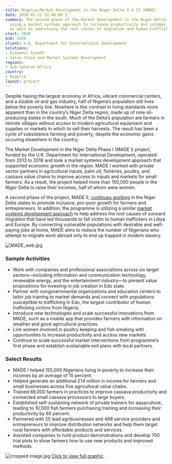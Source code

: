 ```yaml
---
title: Nigeria—Market Development in the Niger Delta I & II (MADE)
date: 2016-01-21 22:40:00 Z
summary: The second phase of the Market Development in the Niger Delta project is
  using a market systems approach to increase productivity and incomes for poor farmers
  as well as addressing the root causes of migration and human trafficking from Nigeria.
start: 2018
end: 2020
client: U.K. Department for International Development
solutions:
- Economic Growth
- Value Chain and Market Systems Development
regions:
- Sub-Saharan Africa
country:
- Nigeria
layout: project
---
```


Despite having the largest economy in Africa, vibrant commercial centers, and a sizable oil and gas industry, half of Nigeria’s population still lives below the poverty line. Nowhere is this contrast in living standards more apparent than in the country’s Niger Delta region, made up of nine oil-producing states in the south. Much of the Delta’s population are farmers in remote villages without access to modern agricultural equipment and supplies or markets in which to sell their harvests. The result has been a cycle of subsistence farming and poverty, despite the economic gains occuring elsewhere in the country.

The Market Development in the Niger Delta Phase I (MADE I) project, funded by the U.K. Department for International Development, operated from 2013 to 2018 and took a market systems development approach that supported economic growth in the region. MADE I worked with private sector partners in agricultural inputs, palm oil, fisheries, poultry, and cassava value chains to improve access to inputs and markets for small farmers. As a result, the project helped more than 150,000 people in the Niger Delta to raise their incomes, half of whom were women.

A second phase of the project, MADE II, [continues working](http://dai-global-developments.com/articles/using-market-driven-strategies-to-reduce-poverty-and-human-trafficking-in-nigeria/) in the Niger Delta states to promote inclusive, pro-poor growth for farmers and entrepreneurs. In addition, the programme is utilizing a similar [market systems development approach](http://dai-global-developments.com/articles/market-systems-development-a-primer-on-pro-poor-programming/) to help address the root causes of outward migration that have led thousands to fall victim to human traffickers in Libya and Europe. By connecting vulnerable populations with desirable and well-paying jobs at home, MADE aims to reduce the number of Nigerians who attempt to migrate work abroad only to end up trapped in modern slavery.

![MADE_web.jpg](/uploads/MADE_web.jpg)

### Sample Activities

* Work with companies and professional associations across six target sectors—including information and communication technology, renewable energy, and the entertainment industry—to present value propositions for investing in job creation in Edo state.
* Partner with nongovernmental organizations and education centers to tailor job training to market demands and connect with populations susceptible to trafficking in Edo, the largest contributor of human trafficking victims from Nigeria.
* Introduce new technologies and scale successful innovations from MADE, such as a mobile app that provides farmers with information on weather and good agricultural practices.
* Link women involved in poultry keeping and fish smoking with opportunities to increase productivity and access new markets.
* Continue to scale successful market interventions from programme’s first phase and establish sustainable exit plans with local partners.

### Select Results

* MADE I helped 155,000 Nigerians living in poverty to increase their incomes by an average of 15 percent.
* Helped generate an additional £14 million in income for farmers and small businesses across five agricultural value chains.
* Trained 66,000 farmers in practices to improve cassava productivity and connected small cassava processors to large buyers.
* Established self-sustaining network of private trainers for aquaculture, leading to 10,000 fish farmers purchasing training and increasing their productivity by 65 percent.
* Partnered with 25 lead agribusinesses and 488 service providers and entrepreneurs to improve distribution networks and help them target rural farmers with affordable products and services.
* Assisted companies to hold product demonstrations and develop 700 trial plots to show farmers how to use new products and improved methods.

![cropped image.jpg](/uploads/cropped%20image.jpg)
[Click to view full graphic](/uploads/Achievements%20of%20MADE%201-a44a95.jpg).
